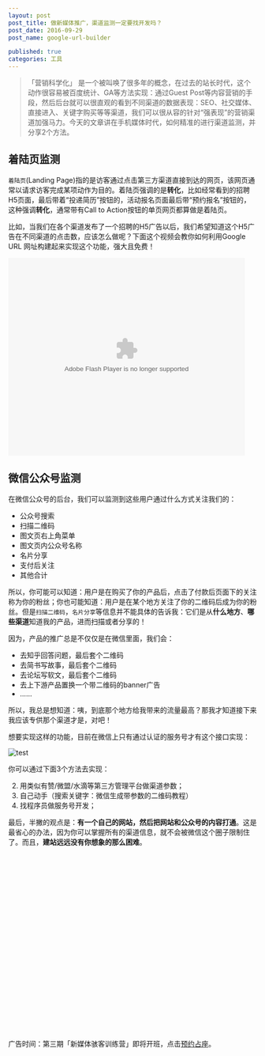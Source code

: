 ```yaml
---
layout: post
post_title: 做新媒体推广，渠道监测一定要找开发吗？
post_date: 2016-09-29
post_name: google-url-builder

published: true
categories: 工具
---
```


> 「营销科学化」 是一个被叫唤了很多年的概念，在过去的站长时代，这个动作很容易被百度统计、GA等方法实现：通过Guest Post等内容营销的手段，然后后台就可以很直观的看到不同渠道的数据表现：SEO、社交媒体、直接进入、关键字购买等等渠道，我们可以很从容的针对“强表现”的营销渠道加强马力。今天的文章讲在手机媒体时代，如何精准的进行渠道监测，并分享2个方法。


## 着陆页监测

`着陆页`(Landing Page)指的是访客通过点击第三方渠道直接到达的网页，该网页通常以请求访客完成某项动作为目的。着陆页强调的是**转化**，比如经常看到的招聘H5页面，最后带着“投递简历”按钮的，活动报名页面最后带“预约报名”按钮的，这种强调**转化**，通常带有Call to Action按钮的单页网页都算做是着陆页。

比如，当我们在各个渠道发布了一个招聘的H5广告以后，我们希望知道这个H5广告在不同渠道的点击数，应该怎么做呢？下面这个视频会教你如何利用Google URL 网址构建起来实现这个功能，强大且免费！

<embed src="http://static.video.qq.com/TPout.swf?vid=u03328xivez&auto=0" allowFullScreen="true" quality="high" width="480" height="400" align="middle" allowScriptAccess="always" type="application/x-shockwave-flash"></embed>

## 微信公众号监测

在微信公众号的后台，我们可以监测到这些用户通过什么方式关注我们的：

- 公众号搜索
- 扫描二维码
- 图文页右上角菜单
- 图文页内公众号名称
- 名片分享
- 支付后关注
- 其他合计


所以，你可能可以知道：用户是在购买了你的产品后，点击了付款后页面下的关注称为你的粉丝；你也可能知道：用户是在某个地方关注了你的二维码后成为你的粉丝。但是`扫描二维码`，`名片分享`等信息并不能具体的告诉我：它们是从**什么地方**、**哪些渠道**知道我的产品，进而扫描或者分享的！


因为，产品的推广总是不仅仅是在微信里面，我们会：


- 去知乎回答问题，最后套个二维码
- 去简书写故事，最后套个二维码
- 去论坛写软文，最后套个二维码
- 去上下游产品置换一个带二维码的banner广告
- ……

所以，我总是想知道：咦，到底那个地方给我带来的流量最高？那我才知道接下来我应该专供那个渠道才是，对吧！


想要实现这样的功能，目前在微信上只有通过认证的服务号才有这个接口实现：

![test](./_image/wechat-utm-qrcode.png)


你可以通过下面3个方法去实现：

2. 用类似有赞/微盟/水滴等第三方管理平台做渠道参数；
3. 自己动手（搜索关键字：微信生成带参数的二维码教程）
3. 找程序员做服务号开发；

最后，半撇的观点是：**有一个自己的网站，然后把网站和公众号的内容打通**。这是最省心的办法，因为你可以掌握所有的渠道信息，就不会被微信这个圈子限制住了。而且，**建站远远没有你想象的那么困难**。

<div id="id_video_container_14651978969371824467" style="width:100%;height:360px;"></div><script src="https://qzonestyle.gtimg.cn/open/qcloud/video/h5/h5connect.js" charset="utf-8"></script> 

<script type="text/javascript"> (function(){ var option ={"auto_play":"0","file_id":"14651978969371824467","app_id":"1252799986","width":640,"height":360,"https":1}; /*调用播放器进行播放*/ new qcVideo.Player( /*代码中的id_video_container将会作为播放器放置的容器使用,可自行替换*/ "id_video_container_14651978969371824467", option ); })() </script>


广告时间：第三期「新媒体骇客训练营」即将开班，点击[预约占座](http://www.bpteach.com)。




